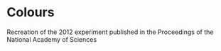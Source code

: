 # Colours
Recreation of the 2012 experiment published in the Proceedings of the National Academy of Sciences
